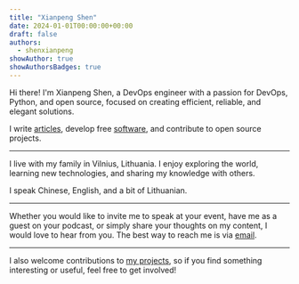 ```yaml
---
title: "Xianpeng Shen"
date: 2024-01-01T00:00:00+00:00
draft: false
authors: 
  - shenxianpeng
showAuthor: true
showAuthorsBadges: true
---
```


Hi there! I'm Xianpeng Shen, a DevOps engineer with a passion for DevOps, Python, and open source, focused on creating efficient, reliable, and elegant solutions.

I write [articles](/en/posts), develop free [software](/en/portfolio), and contribute to open source projects.

---

I live with my family in Vilnius, Lithuania. I enjoy exploring the world, learning new technologies, and sharing my knowledge with others.

I speak Chinese, English, and a bit of Lithuanian. 

---

Whether you would like to invite me to speak at your event, have me as a guest on your podcast, or simply share your thoughts on my content, I would love to hear from you. The best way to reach me is via [email](mailto:xianpeng.shen@gmail.com).

---

I also welcome contributions to [my projects](/en/portfolio), so if you find something interesting or useful, feel free to get involved!

